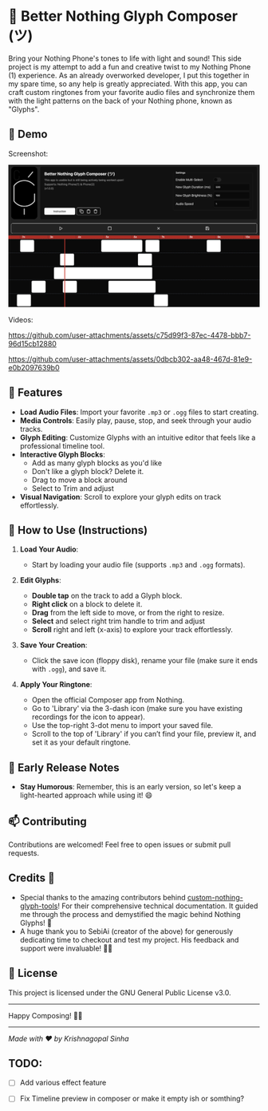 # 🌟 Better Nothing Glyph Composer (ツ)

Bring your Nothing Phone's tones to life with light and sound! This side project is my attempt to add a fun and creative twist to my Nothing Phone (1) experience. As an already overworked developer, I put this together in my spare time, so any help is greatly appreciated. With this app, you can craft custom ringtones from your favorite audio files and synchronize them with the light patterns on the back of your Nothing phone, known as "Glyphs".

## 👾 Demo

Screenshot:

![Screenshot BNGC](demo/SS.png)

Videos:

https://github.com/user-attachments/assets/c75d99f3-87ec-4478-bbb7-96d15cb12880

https://github.com/user-attachments/assets/0dbcb302-aa48-467d-81e9-e0b2097639b0

## 🚀 Features

- **Load Audio Files**: Import your favorite `.mp3` or `.ogg` files to start creating.
- **Media Controls**: Easily play, pause, stop, and seek through your audio tracks.
- **Glyph Editing**: Customize Glyphs with an intuitive editor that feels like a professional timeline tool.
- **Interactive Glyph Blocks**:
  - Add as many glyph blocks as you'd like
  - Don't like a glyph block? Delete it.
  - Drag to move a block around
  - Select to Trim and adjust
- **Visual Navigation**: Scroll to explore your glyph edits on track effortlessly.

## 🎨 How to Use (Instructions)

1. **Load Your Audio**:

   - Start by loading your audio file (supports `.mp3` and `.ogg` formats).

2. **Edit Glyphs**:

   - **Double tap** on the track to add a Glyph block.
   - **Right click** on a block to delete it.
   - **Drag** from the left side to move, or from the right to resize.
   - **Select** and select right trim handle to trim and adjust
   - **Scroll** right and left (x-axis) to explore your track effortlessly.

3. **Save Your Creation**:

   - Click the save icon (floppy disk), rename your file (make sure it ends with `.ogg`), and save it.

4. **Apply Your Ringtone**:
   - Open the official Composer app from Nothing.
   - Go to 'Library' via the 3-dash icon (make sure you have existing recordings for the icon to appear).
   - Use the top-right 3-dot menu to import your saved file.
   - Scroll to the top of 'Library' if you can’t find your file, preview it, and set it as your default ringtone.

## 📜 Early Release Notes

- **Stay Humorous**: Remember, this is an early version, so let's keep a light-hearted approach while using it! 😄

## 📫 Contributing

Contributions are welcomed! Feel free to open issues or submit pull requests.

## Credits 🙌
- Special thanks to the amazing contributors behind [custom-nothing-glyph-tools](https://github.com/SebiAi/custom-nothing-glyph-tools)! For their comprehensive technical documentation. It guided me through the process and demystified the magic behind Nothing Glyphs! 🚀 
- A huge thank you to SebiAi (creator of the above) for generously dedicating time to checkout and test my project. His feedback and support were invaluable! 🙏🎉

## 📄 License

This project is licensed under the GNU General Public License v3.0.

---

Happy Composing! 🎵✨

---

_Made with ❤️ by Krishnagopal Sinha_

## TODO:

-[ ] Add various effect feature

-[ ] Fix Timeline preview in composer or make it empty ish or somthing?

